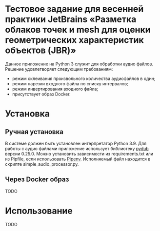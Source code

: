 # Тестовое задание для весенней практики JetBrains «Разметка облаков точек и mesh для оценки геометрических характеристик объектов (JBR)»

Данное приложение на Python 3 служит для обработки аудио файлов. Решение удовлетворяет следующим требованиям:
- режим склеивания произвольного количества аудиофайлов в один;
- режим нарезки входного файла по списку интервалов;
- режим инвертирования входного файла;
- присутствует образ Docker.

# Установка
## Ручная установка
В системе должен быть установлен интерпретатор Python 3.9. Для работы с аудио файлами приложение использует библиотеку [pydub](https://pydub.com) версии 0.25.0. Можно установить зависимости из requirements.txt или из Pipfile, если использовать [Pipenv](https://pipenv.pypa.io). Исполняемый файл находится в скрипте simple_audio_processor.py.

## Через Docker образ
TODO

# Использование
TODO
